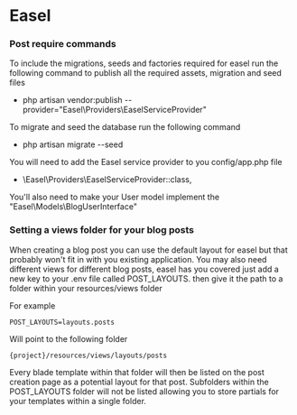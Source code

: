 # Easel

### Post require commands
To include the migrations, seeds and factories required for easel run the following command to publish all the required assets, migration and seed files
- php artisan vendor:publish --provider="Easel\Providers\EaselServiceProvider"
 
To migrate and seed the database run the following command
- php artisan migrate --seed
 
You will need to add the Easel service provider to you config/app.php file
- \Easel\Providers\EaselServiceProvider::class,

You'll also need to make your User model implement the "Easel\Models\BlogUserInterface"

### Setting a views folder for your blog posts
When creating a blog post you can use the default layout for easel but that probably won't fit in with you existing application. 
You may also need different views for different blog posts, easel has you covered just add a new key to your .env file called POST_LAYOUTS. then give it the path to a folder within your resources/views folder

For example

```POST_LAYOUTS=layouts.posts```

Will point to the following folder

```{project}/resources/views/layouts/posts```

Every blade template within that folder will then be listed on the post creation page as a potential layout for that post. Subfolders within the POST_LAYOUTS folder will not be listed allowing you to store partials for your templates within a single folder.